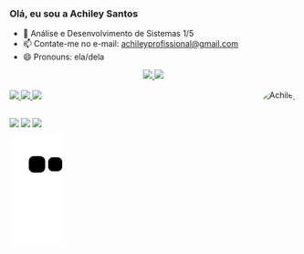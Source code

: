 ### Olá, eu sou a Achiley Santos
- 🌱 Análise e Desenvolvimento de Sistemas 1/5
- 📫 Contate-me no e-mail: achileyprofissional@gmail.com
- 😄 Pronouns: ela/dela

<div align="center">
  <a href="https://github.com/Achiley">
  <img height="180em" src="https://github-readme-stats.vercel.app/api?username=Achiley&show_icons=true&theme=dracula&include_all_commits=true&count_private=true"/>
  <img height="180em" src="https://github-readme-stats.vercel.app/api/top-langs/?username=Achiley&layout=compact&langs_count=7&theme=dracula"/>
    
</div>
  <div style="display: inline_block"><br>
<img height="50em" img src="https://cdn.jsdelivr.net/gh/devicons/devicon/icons/javascript/javascript-original.svg"/>   
<img height="50em" img src="https://cdn.jsdelivr.net/gh/devicons/devicon/icons/html5/html5-original-wordmark.svg"/>
<img height="50em" img src="https://cdn.jsdelivr.net/gh/devicons/devicon/icons/css3/css3-original-wordmark.svg"/>
 <img align="right" alt="Achiley" height="150" style="border-radius:50px;" 
 src="https://cdn.discordapp.com/attachments/851688291609870386/989341127792554034/eu.png">
</div>
  
##
<div> 
  <a href="https://www.instagram.com/achileysantos/" target="_blank"><img src="https://img.shields.io/badge/-Instagram-%23E4405F?style=for-the-badge&logo=instagram&logoColor=white" target="_blank"></a>
  <a href = "mailto:santosachiley@gmail.com"><img src="https://img.shields.io/badge/-Gmail-%23333?style=for-the-badge&logo=gmail&logoColor=white" target="_blank"></a>
  <a href="https://www.linkedin.com/in/achiley-santos-a55685208/" target="_blank"><img src="https://img.shields.io/badge/-LinkedIn-%230077B5?style=for-the-badge&logo=linkedin&logoColor=white" target="_blank"></a> 
  
  ![Snake animation](https://github.com/rafaballerini/rafaballerini/blob/output/github-contribution-grid-snake.svg)
 
</div>
          
          
